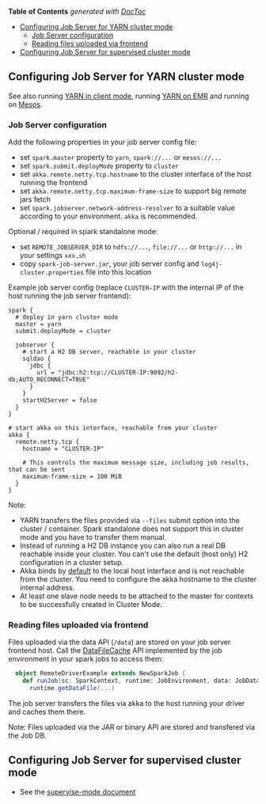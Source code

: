 <!-- START doctoc generated TOC please keep comment here to allow auto update -->
<!-- DON'T EDIT THIS SECTION, INSTEAD RE-RUN doctoc TO UPDATE -->
**Table of Contents**  *generated with [DocToc](https://github.com/thlorenz/doctoc)*

- [Configuring Job Server for YARN cluster mode](#configuring-job-server-for-yarn-cluster-mode)
  - [Job Server configuration](#job-server-configuration)
  - [Reading files uploaded via frontend](#reading-files-uploaded-via-frontend)
- [Configuring Job Server for supervised cluster mode](#configuring-job-server-for-supervised-cluster-mode)

<!-- END doctoc generated TOC please keep comment here to allow auto update -->

## Configuring Job Server for YARN cluster mode

See also running [YARN in client mode](yarn.md), running [YARN on EMR](EMR.md) and running on [Mesos](mesos.md).

### Job Server configuration

Add the following properties in your job server config file:
- set `spark.master` property to `yarn`, `spark://...` or `mesos://...`
- set `spark.submit.deployMode` property to `cluster`
- set `akka.remote.netty.tcp.hostname` to the cluster interface of the host running the frontend
- set `akka.remote.netty.tcp.maximum-frame-size` to support big remote jars fetch
- set `spark.jobserver.network-address-resolver` to a suitable value according to your environment. `akka` is recommended.

Optional / required in spark standalone mode:
- set `REMOTE_JOBSERVER_DIR` to `hdfs://...`, `file://...` or `http://...` in your settings `xxx.sh`
- copy `spark-job-server.jar`, your job server config and `log4j-cluster.properties` file into this location

Example job server config (replace `CLUSTER-IP` with the internal IP of the host running the job server frontend):

    spark {
      # deploy in yarn cluster mode
      master = yarn
      submit.deployMode = cluster

      jobserver {
        # start a H2 DB server, reachable in your cluster
        sqldao {
          jdbc {
            url = "jdbc:h2:tcp://CLUSTER-IP:9092/h2-db;AUTO_RECONNECT=TRUE"
          }
        }
        startH2Server = false
      }
    }

    # start akka on this interface, reachable from your cluster
    akka {
      remote.netty.tcp {
        hostname = "CLUSTER-IP"

        # This controls the maximum message size, including job results, that can be sent
        maximum-frame-size = 100 MiB
      }
    }

Note:
- YARN transfers the files provided via `--files` submit option into the cluster / container. Spark standalone does not support this in cluster mode and you have to transfer them manual.
- Instead of running a H2 DB instance you can also run a real DB reachable inside your cluster. You can't use the default (host only) H2 configuration in a cluster setup.
- Akka binds by [default](../job-server/src/main/resources/application.conf) to the local host interface and is not reachable from the cluster. You need to configure the akka hostname to the cluster internal address.
- At least one slave node needs to be attached to the master for contexts to be successfully created in Cluster Mode.

### Reading files uploaded via frontend

Files uploaded via the data API (`/data`) are stored on your job server frontend host.
Call the [DataFileCache](../job-server-api/src/main/scala/spark/jobserver/api/SparkJobBase.scala) API implemented by the job environment in your spark jobs to access them:

```scala
  object RemoteDriverExample extends NewSparkJob {
    def runJob(sc: SparkContext, runtime: JobEnvironment, data: JobData): JobOutput =
      runtime.getDataFile(...)
```

The job server transfers the files via akka to the host running your driver and caches them there.

Note: Files uploaded via the JAR or binary API are stored and transfered via the Job DB.

## Configuring Job Server for supervised cluster mode

* See the [supervise-mode document](https://github.com/spark-jobserver/spark-jobserver/blob/master/doc/supervise-mode.md)
